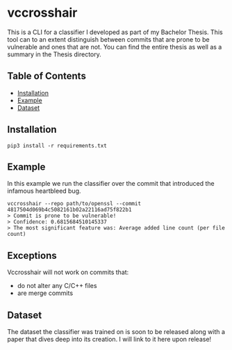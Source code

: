 # vccrosshair

This is a CLI for a classifier I developed as part of my Bachelor Thesis. This tool can to an extent distinguish between commits that are prone to be vulnerable and ones that are not. You can find the entire thesis as well as a summary in the Thesis directory.

## Table of Contents
- [Installation](#installation)
- [Example](#example)
- [Dataset](#dataset)

## Installation
```
pip3 install -r requirements.txt
```

## Example
In this example we run the classifier over the commit that introduced the infamous heartbleed bug.
```
vccrosshair --repo path/to/openssl --commit 4817504d069b4c5082161b02a22116ad75f822b1
> Commit is prone to be vulnerable!
> Confidence: 0.6815684510145337
> The most significant feature was: Average added line count (per file count)
```

## Exceptions
Vccrosshair will not work on commits that:
* do not alter any C/C++ files
* are merge commits

## Dataset
The dataset the classifier was trained on is soon to be released along with a paper that dives deep into its creation. I will link to it here upon release!
